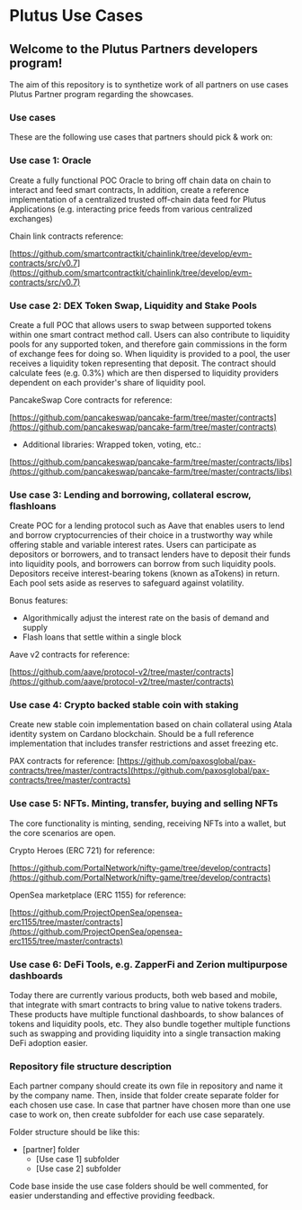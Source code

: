 # Plutus Use Cases

## Welcome to the Plutus Partners developers program!

The aim of this repository is to synthetize work of all partners on use cases Plutus Partner program regarding the showcases.

### Use cases

These are the following use cases that partners should pick &amp; work on:

 ### Use case 1: Oracle

Create a fully functional POC Oracle to bring off chain data on chain to interact and feed smart contracts, In addition, create a reference implementation of a centralized trusted off-chain data feed for Plutus Applications (e.g. interacting price feeds from various centralized exchanges)

Chain link contracts reference:

[https://github.com/smartcontractkit/chainlink/tree/develop/evm-contracts/src/v0.7](https://github.com/smartcontractkit/chainlink/tree/develop/evm-contracts/src/v0.7)

 ### Use case 2: DEX Token Swap, Liquidity and Stake Pools

Create a full POC that allows users to swap between supported tokens within one smart contract method call. Users can also contribute to liquidity pools for any supported token, and therefore gain commissions in the form of exchange fees for doing so. When liquidity is provided to a pool, the user receives a liquidity token representing that deposit. The contract should calculate fees (e.g. 0.3%) which are then dispersed to liquidity providers dependent on each provider&#39;s share of liquidity pool.

PancakeSwap Core contracts for reference:

[https://github.com/pancakeswap/pancake-farm/tree/master/contracts](https://github.com/pancakeswap/pancake-farm/tree/master/contracts)

- Additional libraries: Wrapped token, voting, etc.:

[https://github.com/pancakeswap/pancake-farm/tree/master/contracts/libs](https://github.com/pancakeswap/pancake-farm/tree/master/contracts/libs)

### Use case 3: Lending and borrowing, collateral escrow, flashloans

Create POC for a lending protocol such as Aave that enables users to lend and borrow cryptocurrencies of their choice in a trustworthy way while offering stable and variable interest rates. Users can participate as depositors or borrowers, and to transact lenders have to deposit their funds into liquidity pools, and borrowers can borrow from such liquidity pools. Depositors receive interest-bearing tokens (known as aTokens) in return. Each pool sets aside as reserves to safeguard against volatility.

Bonus features:

- Algorithmically adjust the interest rate on the basis of demand and supply
- Flash loans that settle within a single block

Aave v2 contracts for reference:

[https://github.com/aave/protocol-v2/tree/master/contracts](https://github.com/aave/protocol-v2/tree/master/contracts)

### Use case 4: Crypto backed stable coin with staking

Create new stable coin implementation based on chain collateral using Atala identity system on Cardano blockchain. Should be a full reference implementation that includes transfer restrictions and asset freezing etc.

PAX contracts for reference: [https://github.com/paxosglobal/pax-contracts/tree/master/contracts](https://github.com/paxosglobal/pax-contracts/tree/master/contracts)

### Use case 5: NFTs. Minting, transfer, buying and selling NFTs

The core functionality is minting, sending, receiving NFTs into a wallet, but the core scenarios are open.

Crypto Heroes (ERC 721) for reference:

[https://github.com/PortalNetwork/nifty-game/tree/develop/contracts](https://github.com/PortalNetwork/nifty-game/tree/develop/contracts)

OpenSea marketplace (ERC 1155) for reference:

[https://github.com/ProjectOpenSea/opensea-erc1155/tree/master/contracts](https://github.com/ProjectOpenSea/opensea-erc1155/tree/master/contracts)

### Use case 6: DeFi Tools, e.g. ZapperFi and Zerion multipurpose dashboards

Today there are currently various products, both web based and mobile, that integrate with smart contracts to bring value to native tokens traders. These products have multiple functional dashboards, to show balances of tokens and liquidity pools, etc. They also bundle together multiple functions such as swapping and providing liquidity into a single transaction making DeFi adoption easier.

### Repository file structure description

Each partner company should create its own file in repository and name it by the company name. Then, inside that folder create separate folder for each chosen use case. In case that partner have chosen more than one use case to work on, then create subfolder for each use case separately.

Folder structure should be like this:

 - [partner] folder
   - [Use case 1] subfolder
   - [Use case 2] subfolder

Code base inside the use case folders should be well commented, for easier understanding and effective providing feedback.

